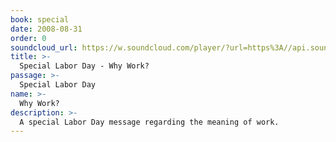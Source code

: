 ```yaml
---
book: special
date: 2008-08-31
order: 0
soundcloud_url: https://w.soundcloud.com/player/?url=https%3A//api.soundcloud.com/tracks/
title: >-
  Special Labor Day - Why Work?
passage: >-
  Special Labor Day
name: >-
  Why Work?
description: >-
  A special Labor Day message regarding the meaning of work.
---
```


